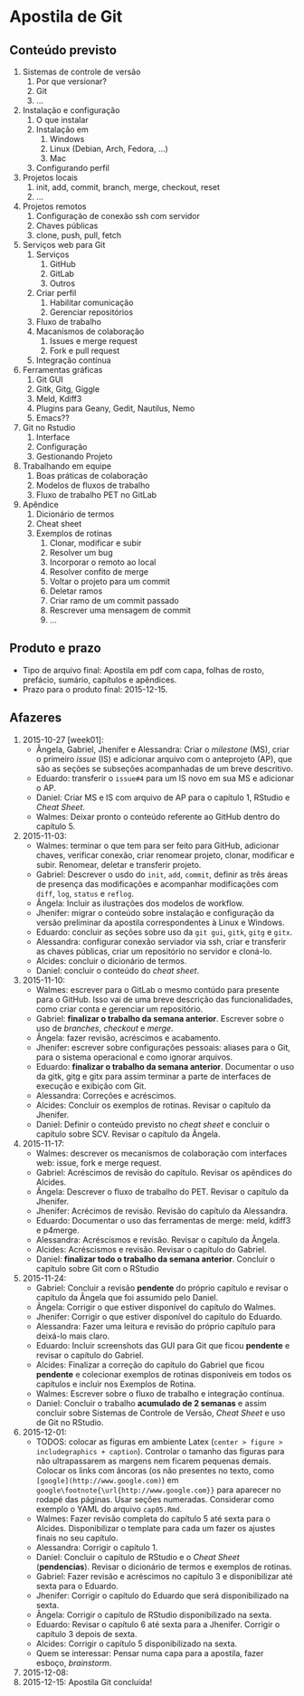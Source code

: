 # Apostila de Git

## Conteúdo previsto

1. Sistemas de controle de versão
   1. Por que versionar?
   2. Git
   3. ...
2. Instalação e configuração
   1. O que instalar
   2. Instalação em
      1. Windows
      2. Linux (Debian, Arch, Fedora, ...)
      3. Mac
   3. Configurando perfil
3. Projetos locais
   1. init, add, commit, branch, merge, checkout, reset
   2. ...
4. Projetos remotos
   1. Configuração de conexão ssh com servidor
   2. Chaves públicas
   3. clone, push, pull, fetch
5. Serviços web para Git
   1. Serviços
      1. GitHub
      2. GitLab
      3. Outros
   2. Criar perfil
      1. Habilitar comunicação
      2. Gerenciar repositórios
   3. Fluxo de trabalho
   4. Macanísmos de colaboração
      1. Issues e merge request
      2. Fork e pull request
   5. Integração contínua
6. Ferramentas gráficas
   1. Git GUI
   2. Gitk, Gitg, Giggle
   3. Meld, Kdiff3
   4. Plugins para Geany, Gedit, Nautilus, Nemo
   5. Emacs??
7. Git no Rstudio
   1. Interface
   2. Configuração
   3. Gestionando Projeto
8. Trabalhando em equipe
   1. Boas práticas de colaboração
   2. Modelos de fluxos de trabalho
   3. Fluxo de trabalho PET no GitLab
9. Apêndice
   1. Dicionário de termos
   2. Cheat sheet
   3. Exemplos de rotinas
      1. Clonar, modificar e subir
      2. Resolver um bug
      3. Incorporar o remoto ao local
      4. Resolver confito de merge
      5. Voltar o projeto para um commit
      6. Deletar ramos
      7. Criar ramo de um commit passado
      8. Rescrever uma mensagem de commit
      9. ...

## Produto e prazo

  + Tipo de arquivo final: Apostila em pdf com capa, folhas de rosto,
    prefácio, sumário, capítulos e apêndices.
  + Prazo para o produto final: 2015-12-15.

## Afazeres

1. 2015-10-27 [week01]:
   + Ângela, Gabriel, Jhenifer e Alessandra: Criar o *milestone* (MS),
     criar o primeiro *issue* (IS) e adicionar arquivo com o anteprojeto
     (AP), que são as seções se subseções acompanhadas de um breve
     descritivo.
   + Eduardo: transferir o `issue#4` para um IS novo em sua MS e
     adicionar o AP.
   + Daniel: Criar MS e IS com arquivo de AP para o capítulo 1, RStudio
     e *Cheat Sheet*.
   + Walmes: Deixar pronto o conteúdo referente ao GitHub dentro do
     capítulo 5.
2. 2015-11-03:
   + Walmes: terminar o que tem para ser feito para GitHub, adicionar
     chaves, verificar conexão, criar renomear projeto, clonar,
     modificar e subir. Renomear, deletar e transferir projeto.
   + Gabriel: Descrever o usdo do `init`, `add`, `commit`, definir as
     três áreas de presença das modificações e acompanhar modificações
     com `diff`, `log`, `status` e `reflog`.
   + Ângela: Incluir as ilustrações dos modelos de workflow.
   + Jhenifer: migrar o conteúdo sobre instalação e configuração da
     versão preliminar da apostila correspondentes à Linux e Windows.
   + Eduardo: concluir as seções sobre uso da `git gui`, `gitk`, `gitg`
     e `gitx`.
   + Alessandra: configurar conexão serviador via ssh, criar e
     transferir as chaves públicas, criar um repositório no servidor e
     cloná-lo.
   + Alcides: concluir o dicionário de termos.
   + Daniel: concluir o conteúdo do *cheat sheet*.
3. 2015-11-10:
   + Walmes: escrever para o GitLab o mesmo contúdo para presente para o
     GitHub. Isso vai de uma breve descrição das funcionalidades, como
     criar conta e gerenciar um repositório.
   + Gabriel: **finalizar o trabalho da semana anterior**. Escrever
     sobre o uso de *branches*, *checkout* e *merge*.
   + Ângela: fazer revisão, acréscimos e acabamento.
   + Jhenifer: escrever sobre configurações pessoais: aliases para o
     Git, para o sistema operacional e como ignorar arquivos.
   + Eduardo: **finalizar o trabalho da semana anterior**. Documentar o
     uso da gitk, gitg e gitx para assim terminar a parte de interfaces
     de execução e exibição com Git.
   + Alessandra: Correções e acréscimos.
   + Alcides: Concluir os exemplos de rotinas. Revisar o capítulo da
     Jhenifer.
   + Daniel: Definir o conteúdo previsto no *cheat sheet* e concluir o
     capítulo sobre SCV. Revisar o capítulo da Ângela.
4. 2015-11-17:
   + Walmes: descrever os mecanísmos de colaboração com interfaces web:
     issue, fork e merge request.
   + Gabriel: Acréscimos de revisão do capítulo. Revisar os apêndices do
     Alcides.
   + Ângela: Descrever o fluxo de trabalho do PET. Revisar o capítulo da
     Jhenifer.
   + Jhenifer: Acrécimos de revisão. Revisão do capítulo da Alessandra.
   + Eduardo: Documentar o uso das ferramentas de merge: meld, kdiff3 e
     p4merge.
   + Alessandra: Acréscismos e revisão. Revisar o capítulo da Ângela.
   + Alcides: Acréscismos e revisão. Revisar o capítulo do Gabriel.
   + Daniel: **finalizar todo o trabalho da semana anterior**. Concluir
     o capítulo sobre Git com o RStudio
5. 2015-11-24:
   + Gabriel: Concluir a revisão **pendente** do próprio capítulo e
     revisar o capítulo da Ângela que foi assumido pelo Daniel.
   + Ângela: Corrigir o que estiver disponível do capítulo do Walmes.
   + Jhenifer: Corrigir o que estiver disponível do capítulo do Eduardo.
   + Alessandra: Fazer uma leitura e revisão do próprio capítulo para
     deixá-lo mais claro.
   + Eduardo: Incluir screenshots das GUI para Git que ficou
     **pendente** e revisar o capítulo do Gabriel.
   + Alcides: Finalizar a correção do capítulo do Gabriel que ficou
     **pendente** e colecionar exemplos de rotinas disponíveis em todos
     os capítulos e incluir nos Exemplos de Rotina.
   + Walmes: Escrever sobre o fluxo de trabalho e integração contínua.
   + Daniel: Concluir o trabalho **acumulado de 2 semanas** e assim
     concluir sobre Sistemas de Controle de Versão, *Cheat Sheet* e uso
     de Git no RStudio.
6. 2015-12-01:
   + TODOS: colocar as figuras em ambiente Latex (`center > figure >
     includegraphics + caption`). Controlar o tamanho das figuras para
     não ultrapassarem as margens nem ficarem pequenas demais. Colocar
     os links com âncoras (os não presentes no texto, como
     `[google](http://www.google.com)`) em
     `google\footnote{\url{http://www.google.com}}` para aparecer no
     rodapé das páginas. Usar seções numeradas. Considerar como exemplo
     o YAML do arquivo `cap05.Rmd`.
   + Walmes: Fazer revisão completa do capítulo 5 até sexta para o
     Alcides. Disponibilizar o template para cada um fazer os ajustes
     finais no seu capítulo.
   + Alessandra: Corrigir o capítulo 1.
   + Daniel: Concluir o capítulo de RStudio e o *Cheat Sheet*
     (**pendencias**). Revisar o dicionário de termos e exemplos de
     rotinas.
   + Gabriel: Fazer revisão e acréscimos no capítulo 3 e disponibilizar
     até sexta para o Eduardo.
   + Jhenifer: Corrigir o capítulo do Eduardo que será disponibilizado
     na sexta.
   + Ângela: Corrigir o capítulo de RStudio disponibilizado na sexta.
   + Eduardo: Revisar o capítulo 6 até sexta para a Jhenifer. Corrigir o
     capítulo 3 depois de sexta.
   + Alcides: Corrigir o capítulo 5 disponibilizado na sexta.
   + Quem se interessar: Pensar numa capa para a apostila, fazer esboço,
     *brainstorm*.
7. 2015-12-08:
8. 2015-12-15: Apostila Git concluída!

